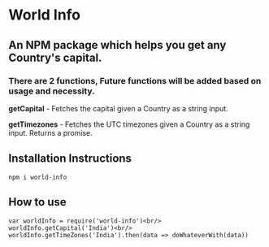 # World Info

## An NPM package which helps you get any Country's capital.

### There are 2 functions, Future functions will be added based on usage and necessity.

**getCapital** - Fetches the capital given a Country as a string input.

**getTimezones** - Fetches the UTC timezones given a Country as a string input. Returns a promise.

## Installation Instructions

`npm i world-info`

## How to use

`var worldInfo = require('world-info')<br/>`
`worldInfo.getCapital('India')<br/>`
`worldInfo.getTimeZones('India').then(data => doWhateverWith(data))`
